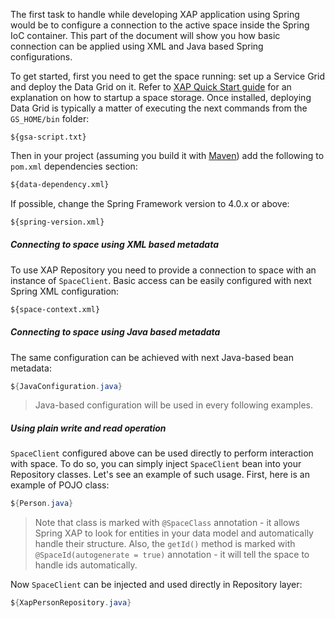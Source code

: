The first task to handle while developing XAP application using Spring would be to configure a connection to the active space inside the Spring IoC container. This part of the document will show you how basic connection can be applied using XML and Java based Spring configurations.

To get started, first you need to get the space running: set up a Service Grid and deploy the Data Grid on it. Refer to [XAP Quick Start guide](http://docs.gigaspaces.com/xap100/your-first-data-grid-application.html) for an explanation on how to startup a space storage. Once installed, deploying Data Grid is typically a matter of executing the next commands from the `GS_HOME/bin` folder:

```
${gsa-script.txt}
```

Then in your project (assuming you build it with [Maven](http://maven.apache.org/)) add the following to `pom.xml` dependencies section:

```xml
${data-dependency.xml}
```

If possible, change the Spring Framework version to 4.0.x or above:

```xml
${spring-version.xml}
```

##### Connecting to space using XML based metadata

To use XAP Repository you need to provide a connection to space with an instance of `SpaceClient`. Basic access can be easily configured with next Spring XML configuration:

```xml
${space-context.xml}
```

##### Connecting to space using Java based metadata

The same configuration can be achieved with next Java-based bean metadata:

```java
${JavaConfiguration.java}
```

> Java-based configuration will be used in every following examples.

##### Using plain write and read operation

`SpaceClient` configured above can be used directly to perform interaction with space. To do so, you can simply inject `SpaceClient` bean into your Repository classes. Let's see an example of such usage. First, here is an example of POJO class:
```java
${Person.java}
```
> Note that class is marked with `@SpaceClass` annotation - it allows Spring XAP to look for entities in your data model and automatically handle their structure. Also, the `getId()` method is marked with `@SpaceId(autogenerate = true)` annotation - it will tell the space to handle ids automatically.

Now `SpaceClient` can be injected and used directly in Repository layer:
```java
${XapPersonRepository.java}
```